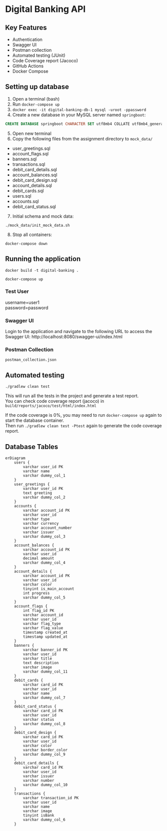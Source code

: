 # Digital Banking API

## Key Features
- Authentication
- Swagger UI
- Postman collection
- Automated testing (JUnit)
- Code Coverage report (Jacoco)
- GitHub Actions
- Docker Compose


## Setting up database
1. Open a terminal (bash) 
2. Run `docker-compose up`
3. `docker exec -it digital-banking-db-1 mysql -uroot -ppassword`
4. Create a new database in your MySQL server named `springboot`:
```sql
CREATE DATABASE springboot CHARACTER SET utf8mb4 COLLATE utf8mb4_general_ci;
```
5. Open new terminal
6. Copy the following files from the assignment directory to `mock_data/`
  - user_greetings.sql
  - account_flags.sql
  - banners.sql
  - transactions.sql
  - debit_card_details.sql
  - account_balances.sql
  - debit_card_design.sql
  - account_details.sql
  - debit_cards.sql
  - users.sql
  - accounts.sql
  - debit_card_status.sql
7. Initial schema and mock data:
```shell
./mock_data/init_mock_data.sh
```
8. Stop all containers:
```shell
docker-compose down
```

## Running the application
```shell
docker build -t digital-banking .
```

```shell
docker-compose up
```

### Test User
username=user1   
password=password

### Swagger UI
Login to the application and navigate to the following URL to access the Swagger UI:
http://localhost:8080/swagger-ui/index.html

### Postman Collection
`postman_collection.json`

## Automated testing
```shell
./gradlew clean test
```

This will run all the tests in the project and generate a test report.  
You can check code coverage report (jacoco) in `build/reports/jacoco/test/html/index.html`

If the code coverage is 0%, you may need to run `docker-compose up` again to start the database container.  
Then run `./gradlew clean test -Ptest` again to generate the code coverage report.


## Database Tables
```mermaid
erDiagram
    users {
        varchar user_id PK
        varchar name
        varchar dummy_col_1
    }
    user_greetings {
        varchar user_id PK
        text greeting
        varchar dummy_col_2
    }
    accounts {
        varchar account_id PK
        varchar user_id
        varchar type
        varchar currency
        varchar account_number
        varchar issuer
        varchar dummy_col_3
    }
    account_balances {
        varchar account_id PK
        varchar user_id
        decimal amount
        varchar dummy_col_4
    }
    account_details {
        varchar account_id PK
        varchar user_id
        varchar color
        tinyint is_main_account
        int progress
        varchar dummy_col_5
    }
    account_flags {
        int flag_id PK
        varchar account_id
        varchar user_id
        varchar flag_type
        varchar flag_value
        timestamp created_at
        timestamp updated_at
    }
    banners {
        varchar banner_id PK
        varchar user_id
        varchar title
        text description
        varchar image
        varchar dummy_col_11
    }
    debit_cards {
        varchar card_id PK
        varchar user_id
        varchar name
        varchar dummy_col_7
    }
    debit_card_status {
        varchar card_id PK
        varchar user_id
        varchar status
        varchar dummy_col_8
    }
    debit_card_design {
        varchar card_id PK
        varchar user_id
        varchar color
        varchar border_color
        varchar dummy_col_9
    }
    debit_card_details {
        varchar card_id PK
        varchar user_id
        varchar issuer
        varchar number
        varchar dummy_col_10
    }
    transactions {
        varchar transaction_id PK
        varchar user_id
        varchar name
        varchar image
        tinyint isBank
        varchar dummy_col_6
    }

```
